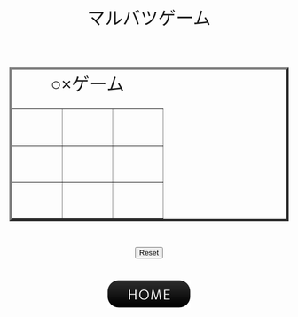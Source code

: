 <center><font face="Arial" size="6">マルバツゲーム<br><br><head>
<style>
.cell{width:50px; height:50px; font-size:30pt;}
</style>
</head>
<script type="text/javascript" language="JavaScript">
var count=0;
function clickA(z)
{
if(z.innerText != ""){
alert("クリックできません");
return;
}
if(count++ %2 == 0){z.innerText = "○";}
else {z.innerText = "×";}

var ret = judge();
if(ret){alert(ret);}
}

function judge()
{
var b0 = document.getElementById("b0").innerText;
var b1 = document.getElementById("b1").innerText;
var b2 = document.getElementById("b2").innerText;
var b3 = document.getElementById("b3").innerText;
var b4 = document.getElementById("b4").innerText;
var b5 = document.getElementById("b5").innerText;
var b6 = document.getElementById("b6").innerText;
var b7 = document.getElementById("b7").innerText;
var b8 = document.getElementById("b8").innerText;

if(b0 == b1 && b1 == b2 && b0 != "" )
{winner = b0;}
else if (b3 == b4 && b4 == b5 && b3 != "" )
{winner = b3;}
else if (b6 == b7 && b7 == b8 && b7 != "" )
{winner = b6;}
else if (b0 == b3 && b3 == b6 && b0 != "" ) 
{winner = b0;}
else if (b1 == b4 && b4 == b7 && b1 != "" )
{winner = b1;}
else if (b2 == b5 && b5 == b8 && b2 != "" )
{winner = b2;}
else if (b0 == b4 && b4 == b8 && b0 != "" )
{winner = b0;}
else if (b2 == b4 && b4 == b6 && b2 != "" )
{winner = b2;}
if (winner) {var str = winner + "の勝ち";}
else if (count == 9) {引き分け;} 
return str ;;
}
</script>
<body>
<table border="4">
<caption>○×ゲーム</caption>
<tr>
<td class="cell" id="b0" onclick="clickA(this);"> </td>
<td class="cell" id="b1" onclick="clickA(this);"> </td>
<td class="cell" id="b2" onclick="clickA(this);"> </td>
</tr>
<tr>
<td class="cell" id="b3" onclick="clickA(this);" ></td>
<td class="cell" id="b4" onclick="clickA(this);"> </td>
<td class="cell" id="b5" onclick="clickA(this);"> </td>
</tr>
<tr>
<td class="cell" id="b6" onclick="clickA(this);"> </td>
<td class="cell" id="b7" onclick="clickA(this);"> </td>
<td class="cell" id="b8" onclick="clickA(this);"> </td>
</tr>
</table>
<input type="reset" onclick="location.reload();">
<script type="module">
  // Import the functions you need from the SDKs you need
  import { initializeApp } from "https://www.gstatic.com/firebasejs/9.6.5/firebase-app.js";
  import { getAnalytics } from "https://www.gstatic.com/firebasejs/9.6.5/firebase-analytics.js";
  // TODO: Add SDKs for Firebase products that you want to use
  // https://firebase.google.com/docs/web/setup#available-libraries

  // Your web app's Firebase configuration
  // For Firebase JS SDK v7.20.0 and later, measurementId is optional
  const firebaseConfig = {
    apiKey: "AIzaSyDdhB3d_OC1gIC6kpJBrs4pDGRWXIoWoEA",
    authDomain: "test-a2b9b.firebaseapp.com",
    projectId: "test-a2b9b",
    storageBucket: "test-a2b9b.appspot.com",
    messagingSenderId: "342542475097",
    appId: "1:342542475097:web:306cfd2c3718bf66217648",
    measurementId: "G-42PTFZF742"
  };

  // Initialize Firebase
  const app = initializeApp(firebaseConfig);
  const analytics = getAnalytics(app);
</script><br><br><a href="javascript:history.back()"><img src="btn01-11.png"></a>
